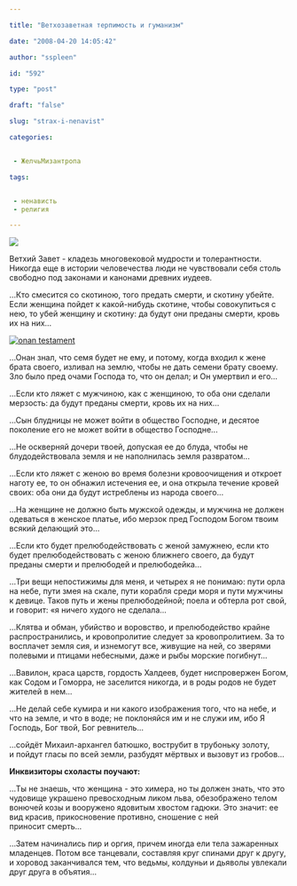 ```yaml
---

title: "Ветхозаветная терпимость и гуманизм"

date: "2008-04-20 14:05:42"

author: "sspleen"

id: "592"

type: "post"

draft: "false"

slug: "strax-i-nenavist"

categories:


 - ЖелчьМизантропа

tags:


 - ненависть
 - религия

---
```

[![](/uploads/2008/04/testament_Adam_sin.jpg)](/2008/04/strax-i-nenavist/testament_adam_sin/)  
  
Ветхий Завет - кладезь многовековой мудрости и толерантности. Никогда еще в истории человечества люди не чувствовали себя столь свободно под законами и канонами древних иудеев.  
  
...Кто смесится со скотиною, того предать смерти, и скотину убейте. Если женщина пойдет к какой-нибудь скотине, чтобы совокупиться с нею, то убей женщину и скотину: да будут они преданы смерти, кровь их на них...  
  
[![](/uploads/2008/04/onan-testament.jpg "onan testament")](/uploads/2008/04/onan-testament.jpg)  
  
...Онан знал, что семя будет не ему, и потому, когда входил к жене брата своего, изливал на землю, чтобы не дать семени брату своему. Зло было пред очами Господа то, что он делал; и Он умертвил и его...  
  
...Если кто ляжет с мужчиною, как с женщиною, то оба они сделали мерзость: да будут преданы смерти, кровь их на них...  
  
...Сын блудницы не может войти в общество Господне, и десятое поколение его не может войти в общество Господне...  
  
...Не оскверняй дочери твоей, допуская ее до блуда, чтобы не блудодействовала земля и не наполнилась земля развратом...  
  
...Если кто ляжет с женою во время болезни кровоочищения и откроет наготу ее, то он обнажил истечения ее, и она открыла течение кровей своих: оба они да будут истреблены из народа своего...  
  
...На женщине не должно быть мужской одежды, и мужчина не должен одеваться в женское платье, ибо мерзок пред Господом Богом твоим всякий делающий это...  
  
...Если кто будет прелюбодействовать с женой замужнею, если кто будет прелюбодействовать с женою ближнего своего, да будут преданы смерти и прелюбодей и прелюбодейка...  
  
...Три вещи непостижимы для меня, и четырех я не понимаю: пути орла на небе, пути змея на скале, пути корабля среди моря и пути мужчины к девице. Таков путь и жены прелюбодейной; поела и обтерла рот свой, и говорит: «я ничего худого не сделала...  
  
...Клятва и обман, убийство и воровство, и прелюбодейство крайне распространились, и кровопролитие следует за кровопролитием. За то восплачет земля сия, и изнемогут все, живущие на ней, со зверями полевыми и птицами небесными, даже и рыбы морские погибнут...  
  
…Вавилон, краса царств, гордость Халдеев, будет ниспровержен Богом, как Содом и Гоморра, не заселится никогда, и в роды родов не будет жителей в нем...  
  
...Не делай себе кумира и ни какого изображения того, что на небе, и что на земле, и что в воде; не поклоняйся им и не служи им, ибо Я Господь, Бог твой, Бог ревнитель...  
  
...сойдёт Михаил-архангел батюшко, вострубит в трубоньку золоту, и пойдут гласы по всей земли, разбудят мёртвых и вызовут из гробов...  
  
**Инквизиторы схоласты поучают:**  
  
...Ты не знаешь, что женщина - это химера, но ты должен знать, что это чудовище украшено превосходным ликом льва, обезображено телом вонючей козы и вооружено ядовитым хвостом гадюки. Это значит: ее вид красив, прикосновение противно, сношение с ней приносит смерть...  
  
...Затем начинались пир и оргия, причем иногда ели тела зажаренных младенцев. Потом все танцевали, составляя круг спинами друг к другу, и хоровод заканчивался тем, что ведьмы, колдуньи и дьяволы увлекали друг друга в объятия...